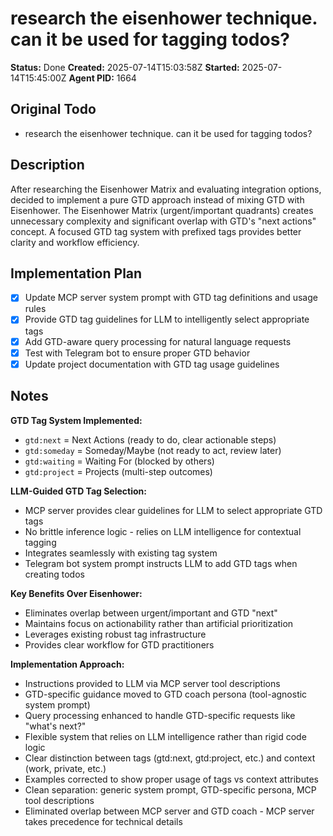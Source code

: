 # research the eisenhower technique. can it be used for tagging todos?

**Status:** Done
**Created:** 2025-07-14T15:03:58Z
**Started:** 2025-07-14T15:45:00Z
**Agent PID:** 1664

## Original Todo

- research the eisenhower technique. can it be used for tagging todos?

## Description

After researching the Eisenhower Matrix and evaluating integration options, decided to implement a pure GTD approach instead of mixing GTD with Eisenhower. The Eisenhower Matrix (urgent/important quadrants) creates unnecessary complexity and significant overlap with GTD's "next actions" concept. A focused GTD tag system with prefixed tags provides better clarity and workflow efficiency.

## Implementation Plan

- [x] Update MCP server system prompt with GTD tag definitions and usage rules
- [x] Provide GTD tag guidelines for LLM to intelligently select appropriate tags
- [x] Add GTD-aware query processing for natural language requests
- [x] Test with Telegram bot to ensure proper GTD behavior
- [x] Update project documentation with GTD tag usage guidelines

## Notes

**GTD Tag System Implemented:**
- `gtd:next` = Next Actions (ready to do, clear actionable steps)
- `gtd:someday` = Someday/Maybe (not ready to act, review later)  
- `gtd:waiting` = Waiting For (blocked by others)
- `gtd:project` = Projects (multi-step outcomes)

**LLM-Guided GTD Tag Selection:**
- MCP server provides clear guidelines for LLM to select appropriate GTD tags
- No brittle inference logic - relies on LLM intelligence for contextual tagging
- Integrates seamlessly with existing tag system
- Telegram bot system prompt instructs LLM to add GTD tags when creating todos

**Key Benefits Over Eisenhower:**
- Eliminates overlap between urgent/important and GTD "next" 
- Maintains focus on actionability rather than artificial prioritization
- Leverages existing robust tag infrastructure
- Provides clear workflow for GTD practitioners

**Implementation Approach:**
- Instructions provided to LLM via MCP server tool descriptions
- GTD-specific guidance moved to GTD coach persona (tool-agnostic system prompt)
- Query processing enhanced to handle GTD-specific requests like "what's next?"
- Flexible system that relies on LLM intelligence rather than rigid code logic
- Clear distinction between tags (gtd:next, gtd:project, etc.) and context (work, private, etc.)
- Examples corrected to show proper usage of tags vs context attributes
- Clean separation: generic system prompt, GTD-specific persona, MCP tool descriptions
- Eliminated overlap between MCP server and GTD coach - MCP server takes precedence for technical details